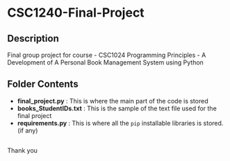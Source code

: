 # CSC1240-Final-Project

## Description
Final group project for course - CSC1024 Programming Principles - A Development of A Personal Book Management System using Python

## Folder Contents
- **final_project.py** : This is where the main part of the code is stored
- **books_StudentIDs.txt** : This is the sample of the text file used for the final project
- **requirements.py** : This is where all the ```pip``` installable libraries is stored. (if any)

##
Thank you
